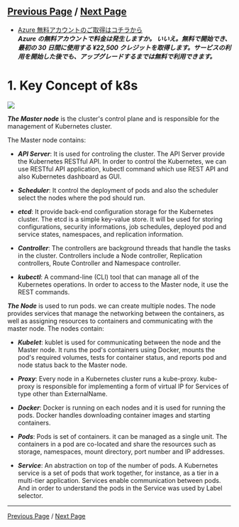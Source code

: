 [Previous Page](README.md) / [Next Page](Kubernetes-Workshop2.md)
---
* [Azure 無料アカウントのご取得はコチラから](https://aka.ms/jjug_mar2)  
***Azure の無料アカウントで料金は発生しますか。
いいえ。無料で開始でき、最初の 30 日間に使用する ¥22,500 クレジットを取得します。サービスの利用を開始した後でも、アップグレードするまでは無料で利用できます。***


# 1. Key Concept of k8s


![](https://c1.staticflickr.com/5/4767/38748623620_bcba40c4cf_c.jpg)

***The Master node*** is the cluster's control plane and is responsible for the management of Kubernetes cluster. 

The Master node contains:

* ***API Server***: It is used for controling the cluster. The API Server provide the Kubernetes RESTful API. In order to control the Kubernetes, we can use RESTful API application, kubectl command which use REST API and also Kubernetes dashboard as GUI.

* ***Scheduler***: It control the deployment of pods and also the scheduler select the nodes where the pod should run.

* ***etcd***: It provide back-end configuration storage for the Kubernetes cluster. The etcd is a simple key-value store. It will be used for storing configurations, security informations, job schedules, deployed pod and service states, namespaces, and replication information.

* ***Controller***: The controllers are background threads that handle the tasks in the cluster. Controllers include a Node controller, Replication controllers, Route Controller and Namespace controller.

* ***kubectl***: A command-line (CLI) tool that can manage all of the Kubernetes operations. In order to access to the Master node, it use the REST commands.


***The Node*** is used to run pods. we can create  multiple nodes. The node provides services that manage the networking between the containers, as well as assigning resources to containers and communicating with the master node. The nodes contain:

* ***Kubelet***: kublet is used for communicating between the node and the Master node. It runs the pod's containers using Docker, mounts the pod's required volumes, tests for container status, and reports pod and node status back to the Master node.

* ***Proxy***: Every node in a Kubernetes cluster runs a kube-proxy. kube-proxy is responsible for implementing a form of virtual IP for Services of type other than ExternalName. 

* ***Docker***: Docker is running on each nodes and it is used for running the pods. Docker handles downloading container images and starting containers.

* ***Pods***: Pods is set of containers. it can be managed as a single unit. The containers in a pod are co-located and share the resources such as storage, namespaces, mount directory, port number and IP addresses.

* ***Service***: An abstraction on top of the number of pods. A Kubernetes service is a set of pods that work together, for instance, as a tier in a multi-tier application. Services enable communication between pods.
And in order to understand the pods in the Service was used by Label selector.


---
[Previous Page](README.md) / [Next Page](Kubernetes-Workshop2.md)
